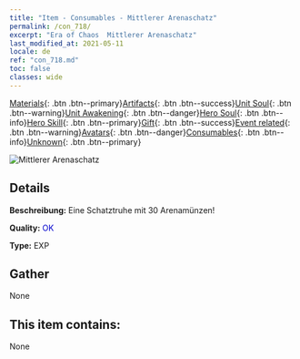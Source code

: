 ```yaml
---
title: "Item - Consumables - Mittlerer Arenaschatz"
permalink: /con_718/
excerpt: "Era of Chaos  Mittlerer Arenaschatz"
last_modified_at: 2021-05-11
locale: de
ref: "con_718.md"
toc: false
classes: wide
---
```

 [Materials](/ItemsDE/){: .btn .btn--primary}[Artifacts](/ItemsDE/Artifacts/){: .btn .btn--success}[Unit Soul](/ItemsDE/UnitSoul/){: .btn .btn--warning}[Unit Awakening](/ItemsDE/UnitAwakening/){: .btn .btn--danger}[Hero Soul](/ItemsDE/HeroSoul/){: .btn .btn--info}[Hero Skill](/ItemsDE/HeroSkill/){: .btn .btn--primary}[Gift](/ItemsDE/Gift/){: .btn .btn--success}[Event related](/ItemsDE/Events/){: .btn .btn--warning}[Avatars](/ItemsDE/Avatars/){: .btn .btn--danger}[Consumables](/ItemsDE/Consumables/){: .btn .btn--info}[Unknown](/ItemsDE/Unknown/){: .btn .btn--primary}

 ![Mittlerer Arenaschatz](/images/t/i_503.png)

## Details
 **Beschreibung:** Eine Schatztruhe mit 30 Arenamünzen!

 **Quality:** <span style="color: #0000CD">OK</span>

 **Type:** EXP

## Gather

  None

## This item contains:

  None

